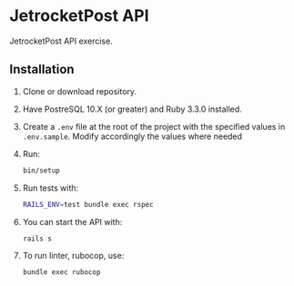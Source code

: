 # JetrocketPost API

JetrocketPost API exercise.

## Installation

1. Clone or download repository.
2. Have PostreSQL 10.X (or greater) and Ruby 3.3.0 installed.
3. Create a `.env` file at the root of the project with the specified values in `.env.sample`. Modify accordingly the values where needed
4. Run:

    ```bash
    bin/setup
    ```
5. Run tests with:
    ```bash
    RAILS_ENV=test bundle exec rspec
    ```
6. You can start the API with:
    ```bash
    rails s
    ```
10. To run linter, rubocop, use:
    ```bash
    bundle exec rubocop
    ```